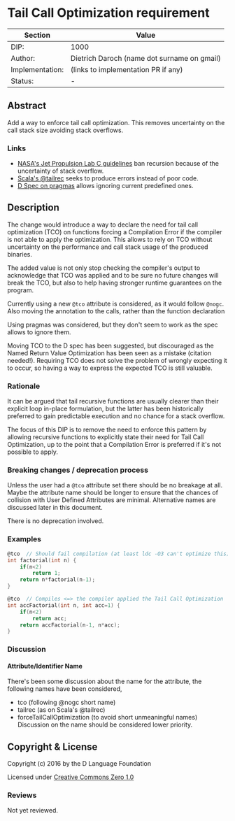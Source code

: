 # Tail Call Optimization requirement

| Section         | Value                                                           |
|-----------------|-----------------------------------------------------------------|
| DIP:            | 1000                                                            |
| Author:         | Dietrich Daroch (name dot surname on gmail)                     |
| Implementation: | (links to implementation PR if any)                             |
| Status:         | -                                                               |



## Abstract

Add a way to enforce tail call optimization. This removes uncertainty on the
 call stack size avoiding stack overflows.


### Links

  * [NASA's Jet Propulsion Lab C guidelines](http://lars-lab.jpl.nasa.gov/JPL_Coding_Standard_C.pdf) ban recursion because of the uncertainty of stack overflow.
  * [Scala's @tailrec](http://blog.richdougherty.com/2009/04/tail-calls-tailrec-and-trampolines.html) seeks to produce errors instead of poor code.
  * [D Spec on pragmas](http://dlang.org/spec/pragma.html#predefined-pragmas) allows ignoring current predefined ones.



## Description

The change would introduce a way to declare the need for tail call optimization (TCO)
 on functions forcing a Compilation Error if the compiler is not able to apply
 the optimization.
This allows to rely on TCO without uncertainty on the performance and call stack
 usage of the produced binaries.

The added value is not only stop checking the compiler's output to acknowledge that
 TCO was applied and to be sure no future changes will break the TCO, but also to
 help having stronger runtime guarantees on the program.


Currently using a new `@tco` attribute is considered, as it would follow `@nogc`.
 Also moving the annotation to the calls, rather than the function declaration

Using pragmas was considered, but they don't seem to work as the spec allows to
 ignore them.

Moving TCO to the D spec has been suggested, but discouraged as the Named
 Return Value Optimization has been seen as a mistake (citation needed!).
 Requiring TCO does not solve the problem of wrongly expecting it to occur, so
 having a way to express the expected TCO is still valuable.


### Rationale

It can be argued that tail recursive functions are usually clearer than their
 explicit loop in-place formulation, but the latter has been historically
 preferred to gain predictable execution and no chance for a stack overflow.

The focus of this DIP is to remove the need to enforce this pattern by allowing
 recursive functions to explicitly state their need for Tail Call Optimization,
 up to the point that a Compilation Error is preferred if it's not possible to 
 apply.


### Breaking changes / deprecation process

Unless the user had a `@tco` attribute set there should be no breakage at all.
Maybe the attribute name should be longer to ensure that the chances of collision
 with User Defined Attributes are minimal. Alternative names are discussed later
 in this document.

There is no deprecation involved.


### Examples

``` d
@tco  // Should fail compilation (at least ldc -O3 can't optimize this)
int factorial(int n) {
	if(n<2)
		return 1;
	return n*factorial(n-1);
}

@tco  // Compiles <=> the compiler applied the Tail Call Optimization
int accFactorial(int n, int acc=1) {
	if(n<2)
		return acc;
	return accFactorial(n-1, n*acc);
}
```


### Discussion


#### Attribute/Identifier Name
There's been some discussion about the name for the attribute,
 the following names have been considered,
  * tco (following @nogc short name)
  * tailrec  (as on Scala's @tailrec)
  * forceTailCallOptimization (to avoid short unmeaningful names)
Discussion on the name should be considered lower priority.



## Copyright & License

Copyright (c) 2016 by the D Language Foundation

Licensed under [Creative Commons Zero 1.0](https://creativecommons.org/publicdomain/zero/1.0/legalcode.txt)


### Reviews

Not yet reviewed.
